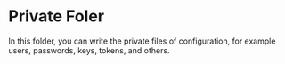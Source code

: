 # Private Foler

In this folder, you can write the private files of configuration, for example users, passwords, keys, tokens, and others.
